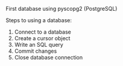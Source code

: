 First database using pyscopg2 (PostgreSQL)  

Steps to using a database:  
1. Connect to a database  
2. Create a cursor object  
3. Write an SQL query  
4. Commit changes  
5. Close database connection  
